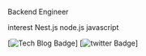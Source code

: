 Backend Engineer

interest
Nest.js
node.js
javascript

  [![Tech Blog Badge](http://img.shields.io/badge/-Tech%20blog-black?style=flat-square&logo=github&link=깃헙블로그링크)]
[![twitter Badge](https://img.shields.io/badge/twitter-1DA1F2?logo=twitter&logoColor=white&link=http://twitter.com/@starho20)]
